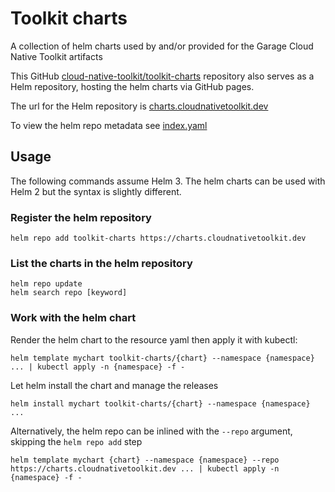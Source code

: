 # Toolkit charts

A collection of helm charts used by and/or provided for the Garage Cloud Native Toolkit artifacts

This GitHub [cloud-native-toolkit/toolkit-charts](https://github.com/cloud-native-toolkit/toolkit-charts) repository also serves as a Helm repository, hosting the helm charts via GitHub pages.

The url for the Helm repository is [charts.cloudnativetoolkit.dev](https://charts.cloudnativetoolkit.dev)

To view the helm repo metadata see [index.yaml](https://charts.cloudnativetoolkit.dev/index.yaml)

## Usage

The following commands assume Helm 3. The helm charts can be used with Helm 2 but the syntax is slightly different.

### Register the helm repository

```
helm repo add toolkit-charts https://charts.cloudnativetoolkit.dev
```

### List the charts in the helm repository

```
helm repo update
helm search repo [keyword]
```

### Work with the helm chart

Render the helm chart to the resource yaml then apply it with kubectl:

```
helm template mychart toolkit-charts/{chart} --namespace {namespace} ... | kubectl apply -n {namespace} -f -
```

Let helm install the chart and manage the releases

```
helm install mychart toolkit-charts/{chart} --namespace {namespace} ...
```

Alternatively, the helm repo can be inlined with the `--repo` argument, skipping the `helm repo add` step

```
helm template mychart {chart} --namespace {namespace} --repo https://charts.cloudnativetoolkit.dev ... | kubectl apply -n {namespace} -f -
```
